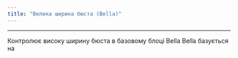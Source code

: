 ```yaml
---
title: "Велика ширина бюста (Bella)"
---
```


***

Контролює високу ширину бюста в базовому блоці Bella Bella базується на




